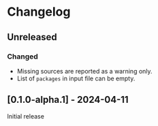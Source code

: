 # Changelog

## Unreleased

### Changed

- Missing sources are reported as a warning only.
- List of `packages` in input file can be empty.

## [0.1.0-alpha.1] - 2024-04-11

Initial release
